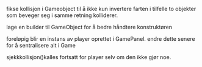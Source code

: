 fikse kollisjon i Gameobject til å ikke kun invertere farten i tilfelle to objekter som beveger seg i samme retning kolliderer.

lage en builder til GameObject for å bedre håndtere konstruktøren

foreløpig blir en instans av player oprettet i GamePanel. endre dette senere
for å sentralisere alt i Game

sjekkkollisjon()kalles fortsatt for player selv om den ikke gjør noe.



